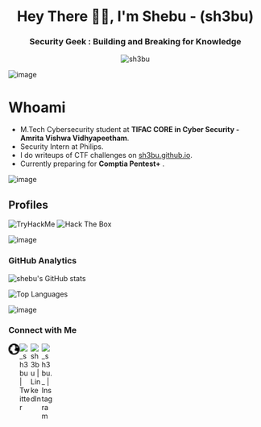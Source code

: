 <h1 align="center">Hey There 👋🏻, I'm Shebu - (sh3bu)</h1>
<h3 align="center"> Security Geek : Building and Breaking for Knowledge </h3>
<p align="center"> <img src="https://komarev.com/ghpvc/?username=sh3bu" alt="sh3bu" /> </p>

![image](https://user-images.githubusercontent.com/59029171/162222621-7e7fbad3-4f33-4964-94a8-6f6189e97142.png)

# Whoami

- M.Tech Cybersecurity student at **TIFAC CORE in Cyber Security - Amrita Vishwa  Vidhyapeetham**.
- Security Intern at Philips.
- I do writeups of CTF challenges on [sh3bu.github.io](https://sh3bu.github.io).
- Currently preparing for **Comptia Pentest+** .

![image](https://user-images.githubusercontent.com/59029171/162222621-7e7fbad3-4f33-4964-94a8-6f6189e97142.png)

## Profiles 

<img src="https://tryhackme-badges.s3.amazonaws.com/shebu.png" alt="TryHackMe"> <img src="http://www.hackthebox.eu/badge/image/433595" alt="Hack The Box">

![image](https://user-images.githubusercontent.com/59029171/162222621-7e7fbad3-4f33-4964-94a8-6f6189e97142.png)

### GitHub Analytics

![shebu's GitHub stats](https://github-readme-stats.vercel.app/api?username=sh3bu&show_icons=true&hide=contribs&count_private=true)

![Top Languages](https://github-readme-stats.vercel.app/api/top-langs/?username=sh3bu&layout=compact)


![image](https://user-images.githubusercontent.com/59029171/162222621-7e7fbad3-4f33-4964-94a8-6f6189e97142.png)


### Connect with Me 

[<img align="left" alt="sh3bu.github.io" width="22px" src="https://raw.githubusercontent.com/iconic/open-iconic/master/svg/globe.svg"/>][website] 
[<img align="left" alt="_sh3bu | Twitter" width="22px" src="https://cdn.jsdelivr.net/npm/simple-icons@v3/icons/twitter.svg"/>][twitter]
[<img align="left" alt="sh3bu | LinkedIn" width="22px" src="https://cdn.jsdelivr.net/npm/simple-icons@v3/icons/linkedin.svg"/>][linkedin]
[<img align="left" alt="_sh3bu._ | Instagram" width="22px" src="https://cdn.jsdelivr.net/npm/simple-icons@v3/icons/instagram.svg"/>][instagram]

<!-- Reference Links -->

[website]: https://sh3bu.github.io
[twitter]: https://twitter.com/_sh3bu
[linkedin]: https://linkedin.com/in/shebu
[instagram]: https://www.instagram.com/_shebu._/

  
